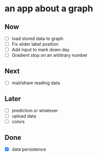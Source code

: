 an app about a graph
====================

## Now

- [ ] load stored data to graph
- [ ] Fix slider label position
- [ ] Add input to mark down day
- [ ] Gradient stop on an arbitrary number

## Next

- [ ] mail/share reading data

## Later

- [ ] prediction or whatever
- [ ] upload data
- [ ] colors

## Done

- [x] data persistence